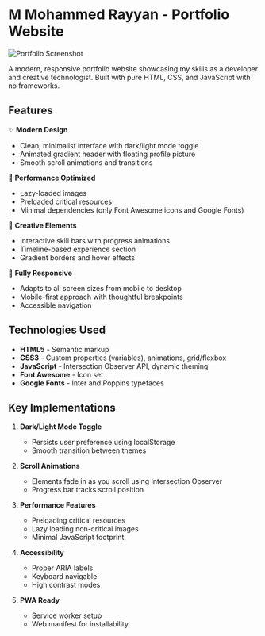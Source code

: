 # M Mohammed Rayyan - Portfolio Website

![Portfolio Screenshot](https://Rayyan-x95.github.io/screenshot.png?raw=true)

A modern, responsive portfolio website showcasing my skills as a developer and creative technologist. Built with pure HTML, CSS, and JavaScript with no frameworks.

## Features

✨ **Modern Design**
- Clean, minimalist interface with dark/light mode toggle
- Animated gradient header with floating profile picture
- Smooth scroll animations and transitions

🚀 **Performance Optimized**
- Lazy-loaded images
- Preloaded critical resources
- Minimal dependencies (only Font Awesome icons and Google Fonts)

🎨 **Creative Elements**
- Interactive skill bars with progress animations
- Timeline-based experience section
- Gradient borders and hover effects

📱 **Fully Responsive**
- Adapts to all screen sizes from mobile to desktop
- Mobile-first approach with thoughtful breakpoints
- Accessible navigation

## Technologies Used

- **HTML5** - Semantic markup
- **CSS3** - Custom properties (variables), animations, grid/flexbox
- **JavaScript** - Intersection Observer API, dynamic theming
- **Font Awesome** - Icon set
- **Google Fonts** - Inter and Poppins typefaces

## Key Implementations

1. **Dark/Light Mode Toggle**
   - Persists user preference using localStorage
   - Smooth transition between themes

2. **Scroll Animations**
   - Elements fade in as you scroll using Intersection Observer
   - Progress bar tracks scroll position

3. **Performance Features**
   - Preloading critical resources
   - Lazy loading non-critical images
   - Minimal JavaScript footprint

4. **Accessibility**
   - Proper ARIA labels
   - Keyboard navigable
   - High contrast modes

5. **PWA Ready**
   - Service worker setup
   - Web manifest for installability

